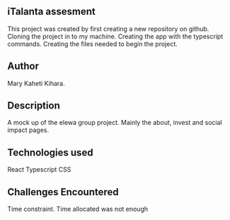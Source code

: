 ## iTalanta assesment
This project was created by first creating a new repository on github.
Cloning the project in to my machine.
Creating the app with the typescript commands. 
Creating the files needed to begin the project.

## Author
Mary Kaheti Kihara.

## Description
A mock up of the elewa group project. Mainly the about, invest and social impact pages.

## Technologies used 
React
Typescript
CSS

## Challenges Encountered
Time constraint. Time allocated was not enough
